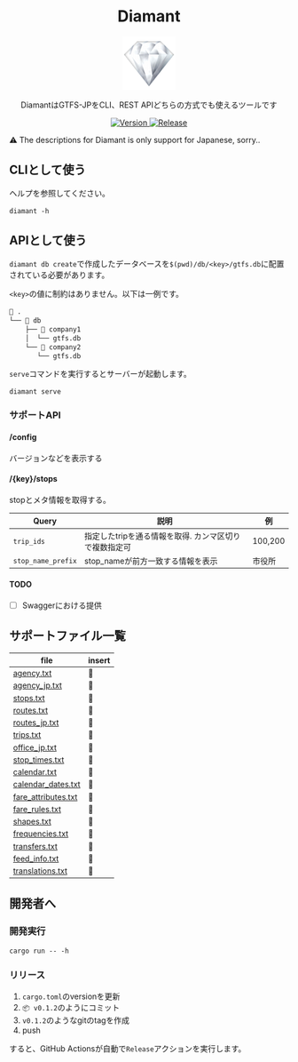 <h1 align="center">
    Diamant
</h1>

<p align="center">
    <img alt="Diamant" src="./logo.png?raw=true" width="96">
</p>

<p align="center">
  DiamantはGTFS-JPをCLI、REST APIどちらの方式でも使えるツールです
</p>

<p align="center">
  <a href="https://github.com/tadashi-aikawa/diamant/releases/latest">
    <img alt="Version" src="https://img.shields.io/github/v/release/tadashi-aikawa/diamant?label=%F0%9F%93%A6release" />
  </a>
  <a href="https://github.com/tadashi-aikawa/diamant/actions/workflows/release.yaml">
    <img alt="Release" src="https://github.com/tadashi-aikawa/diamant/actions/workflows/release.yaml/badge.svg" />
  </a>
</p>

⚠ The descriptions for Diamant is only support for Japanese, sorry..


CLIとして使う
-------------

ヘルプを参照してください。

```shell
diamant -h
```

APIとして使う
-------------

`diamant db create`で作成したデータベースを`$(pwd)/db/<key>/gtfs.db`に配置されている必要があります。

`<key>`の値に制約はありません。以下は一例です。

```console
📂 .
└── 📂 db
    ├── 📂 company1
    │  └── gtfs.db
    └── 📂 company2
       └── gtfs.db   
```

`serve`コマンドを実行するとサーバーが起動します。

```shell
diamant serve
```


### サポートAPI

#### /config

バージョンなどを表示する

#### /{key}/stops

stopとメタ情報を取得する。

| Query              | 説明                                                   | 例      |
| ------------------ | ------------------------------------------------------ | ------- |
| `trip_ids`         | 指定したtripを通る情報を取得. カンマ区切りで複数指定可 | 100,200 |
| `stop_name_prefix` | stop_nameが前方一致する情報を表示                      | 市役所  |

#### TODO

- [ ] Swaggerにおける提供


サポートファイル一覧
--------------------

| file                  | insert |
| --------------------- | ------ |
| [agency.txt]          | 💎   |
| [agency_jp.txt]       | 💎   |
| [stops.txt]           | 💎   |
| [routes.txt]          | 💎   |
| [routes_jp.txt]       | 💎   |
| [trips.txt]           | 💎   |
| [office_jp.txt]       | 💎   |
| [stop_times.txt]      | 💎   |
| [calendar.txt]        | 💎   |
| [calendar_dates.txt]  | 💎   |
| [fare_attributes.txt] | 💎   |
| [fare_rules.txt]      | 💎   |
| [shapes.txt]          | 💎   |
| [frequencies.txt]     | 💎   |
| [transfers.txt]       | 💎   |
| [feed_info.txt]       | 💎   |
| [translations.txt]    | 💎   |

[agency.txt]: https://www.gtfs.jp/developpers-guide/format-reference.html#agency
[agency_jp.txt]: https://www.gtfs.jp/developpers-guide/format-reference.html#agency
[stops.txt]: https://www.gtfs.jp/developpers-guide/format-reference.html#stops
[routes.txt]: https://www.gtfs.jp/developpers-guide/format-reference.html#routes
[routes_jp.txt]: https://www.gtfs.jp/developpers-guide/format-reference.html#routes
[trips.txt]: https://www.gtfs.jp/developpers-guide/format-reference.html#trips
[office_jp.txt]: https://www.gtfs.jp/developpers-guide/format-reference.html#office_jp
[stop_times.txt]: https://www.gtfs.jp/developpers-guide/format-reference.html#stop_times
[calendar.txt]: https://www.gtfs.jp/developpers-guide/format-reference.html#calendar
[calendar_dates.txt]: https://www.gtfs.jp/developpers-guide/format-reference.html#calendar
[fare_attributes.txt]: https://www.gtfs.jp/developpers-guide/format-reference.html#fare
[fare_rules.txt]: https://www.gtfs.jp/developpers-guide/format-reference.html#fare
[shapes.txt]: https://www.gtfs.jp/developpers-guide/format-reference.html#shapes
[frequencies.txt]: https://www.gtfs.jp/developpers-guide/format-reference.html#frequencies
[transfers.txt]: https://www.gtfs.jp/developpers-guide/format-reference.html#transfers
[feed_info.txt]: https://www.gtfs.jp/developpers-guide/format-reference.html#feed_info
[translations.txt]: https://www.gtfs.jp/developpers-guide/format-reference.html#translations


開発者へ
--------

### 開発実行

```shell
cargo run -- -h
```

### リリース

1. `cargo.toml`のversionを更新
2. `📦 v0.1.2`のようにコミット
3. `v0.1.2`のようなgitのtagを作成
4. push

すると、GitHub Actionsが自動で`Release`アクションを実行します。
